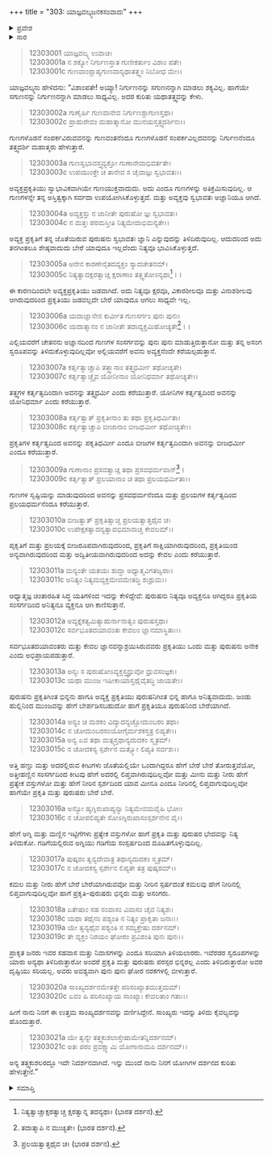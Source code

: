 +++
title = "303: ಯಾಜ್ಞವಲ್ಕ್ಯಜನಕಸಂವಾದಃ"
+++

<details><summary>ಪ್ರವೇಶ</summary>


।।   ಓಂ ಓಂ ನಮೋ ನಾರಾಯಣಾಯ।।   ಶ್ರೀ ವೇದವ್ಯಾಸಾಯ ನಮಃ ।।

ಶ್ರೀ ಕೃಷ್ಣದ್ವೈಪಾಯನ ವೇದವ್ಯಾಸ ವಿರಚಿತ  

**ಶ್ರೀ ಮಹಾಭಾರತ**

**ಶಾಂತಿ ಪರ್ವ**

**ಮೋಕ್ಷಧರ್ಮ ಪರ್ವ**

**ಅಧ್ಯಾಯ 303**


</details>

<details><summary>ಸಾರ</summary>

ಪ್ರಕೃತಿ-ಪುರುಷರ ವಿವೇಕ ಮತ್ತು ಅದರ ಫಲ (1-21).


</details>

> 12303001 ಯಾಜ್ಞವಲ್ಕ್ಯ ಉವಾಚ।   
12303001a ನ ಶಕ್ಯೋ ನಿರ್ಗುಣಸ್ತಾತ ಗುಣೀಕರ್ತುಂ ವಿಶಾಂ ಪತೇ।  
12303001c ಗುಣವಾಂಶ್ಚಾಪ್ಯಗುಣವಾನ್ಯಥಾತತ್ತ್ವಂ ನಿಬೋಧ ಮೇ।।

ಯಾಜ್ಞವಲ್ಕ್ಯನು ಹೇಳಿದನು: “ವಿಶಾಂಪತೇ! ಅಯ್ಯಾ! ನಿರ್ಗುಣನನ್ನು ಸಗುಣನನ್ನಾಗಿ ಮಾಡಲು ಶಕ್ಯವಿಲ್ಲ. ಹಾಗೆಯೇ ಸಗುಣನನ್ನು ನಿರ್ಗುಣನನ್ನಾಗಿ ಮಾಡಲು ಸಾಧ್ಯವಿಲ್ಲ. ಅದರ ಕುರಿತು ಯಥಾತತ್ತ್ವವನ್ನು ಕೇಳು.

> 12303002a ಗುಣೈರ್ಹಿ ಗುಣವಾನೇವ ನಿರ್ಗುಣಶ್ಚಾಗುಣಸ್ತಥಾ।  
12303002c ಪ್ರಾಹುರೇವಂ ಮಹಾತ್ಮಾನೋ ಮುನಯಸ್ತತ್ತ್ವದರ್ಶಿನಃ।।

ಗುಣಗಳೊಡನೆ ಸಂಪರ್ಕವಿರುವವನನ್ನು ಗುಣವಂತನೆಂದೂ ಗುಣಗಳೊಡನೆ ಸಂಪರ್ಕವಿಲ್ಲದವನನ್ನು ನಿರ್ಗುಣನೆಂದೂ ತತ್ತ್ವದರ್ಶಿ ಮಹಾತ್ಮರು ಹೇಳುತ್ತಾರೆ.

> 12303003a ಗುಣಸ್ವಭಾವಸ್ತ್ವವ್ಯಕ್ತೋ ಗುಣಾನೇವಾಭಿವರ್ತತೇ।  
12303003c ಉಪಯುಂಕ್ತೇ ಚ ತಾನೇವ ಸ ಚೈವಾಜ್ಞಃ ಸ್ವಭಾವತಃ।।

ಅವ್ಯಕ್ತಪ್ರಕೃತಿಯು ಸ್ವಾಭಾವಿಕವಾಗಿಯೇ ಗುಣಯುಕ್ತವಾದುದು. ಅದು ಎಂದೂ ಗುಣಗಳನ್ನು ಅತಿಕ್ರಮಿಸುವುದಿಲ್ಲ. ಆ ಗುಣಗಳನ್ನೇ ತನ್ನ ಅಸ್ತಿತ್ವಕ್ಕಾಗಿ ಸರ್ವದಾ ಉಪಯೋಗಿಸಿಕೊಳ್ಳುತ್ತದೆ. ಮತ್ತು ಅವ್ಯಕ್ತವು ಸ್ವಭಾವತಃ ಅಜ್ಞಾನಿಯೂ ಆಗಿದೆ.

> 12303004a ಅವ್ಯಕ್ತಸ್ತು ನ ಜಾನೀತೇ ಪುರುಷೋ ಜ್ಞಃ ಸ್ವಭಾವತಃ।  
12303004c ನ ಮತ್ತಃ ಪರಮಸ್ತೀತಿ ನಿತ್ಯಮೇವಾಭಿಮನ್ಯತೇ।।

ಅವ್ಯಕ್ತ ಪ್ರಕೃತಿಗೆ ತನ್ನ ಜೊತೆಯಿರುವ ಪುರುಷನು ಸ್ವಭಾವತಃ ಜ್ಞಾನಿ ಎನ್ನುವುದನ್ನು ತಿಳಿದಿರುವುದಿಲ್ಲ. ಆದುದರಿಂದ ಅದು ತನಗಿಂತಲೂ ಶೇಷ್ಠವಾದುದು ಬೇರೆ ಯಾವುದೂ ಇಲ್ಲವೆಂದು ನಿತ್ಯವೂ ಭಾವಿಸಿಕೊಳ್ಳುತ್ತದೆ.

> 12303005a ಅನೇನ ಕಾರಣೇನೈತದವ್ಯಕ್ತಂ ಸ್ಯಾದಚೇತನಮ್।  
12303005c ನಿತ್ಯತ್ವಾದಕ್ಷರತ್ವಾಚ್ಚ ಕ್ಷರಾಣಾಂ ತತ್ತ್ವತೋಽನ್ಯಥಾ[^1]।।

ಈ ಕಾರಣದಿಂದಲೇ ಅವ್ಯಕ್ತಪ್ರಕೃತಿಯು ಜಡವಾಗಿದೆ. ಅದು ನಿತ್ಯವೂ ಕ್ಷರವೂ, ವಿಕಾರಶೀಲವೂ ಮತ್ತು ವಿನಾಶಶೀಲವು ಆಗಿರುವುದರಿಂದ ಪ್ರಕೃತಿಯು ಜಡವಲ್ಲದೇ ಬೇರೆ ಯಾವುದೂ ಆಗಲು ಸಾಧ್ಯವೇ ಇಲ್ಲ.

> 12303006a ಯದಾಜ್ಞಾನೇನ ಕುರ್ವೀತ ಗುಣಸರ್ಗಂ ಪುನಃ ಪುನಃ।  
12303006c ಯದಾತ್ಮಾನಂ ನ ಜಾನೀತೇ ತದಾವ್ಯಕ್ತಮಿಹೋಚ್ಯತೇ[^2]।।

ಎಲ್ಲಿಯವರೆಗೆ ಚೇತನನು ಅಜ್ಞಾನದಿಂದ ಗುಣಗಳ ಸಂಸರ್ಗವನ್ನು ಪುನಃ ಪುನಃ ಮಾಡುತ್ತಿರುತ್ತಾನೋ ಮತ್ತು ತನ್ನ ಅಸಂಗ ಸ್ವರೂಪವನ್ನು ತಿಳಿದುಕೊಳ್ಳುವುದಿಲ್ಲವೋ ಅಲ್ಲಿಯವರೆಗೆ ಅವನು ಅವ್ಯಕ್ತನೆಂದೇ ಕರೆಯಲ್ಪಡುತ್ತಾನೆ.

> 12303007a ಕರ್ತೃತ್ವಾಚ್ಚಾಪಿ ತತ್ತ್ವಾನಾಂ ತತ್ತ್ವಧರ್ಮೀ ತಥೋಚ್ಯತೇ।  
12303007c ಕರ್ತೃತ್ವಾಚ್ಚೈವ ಯೋನೀನಾಂ ಯೋನಿಧರ್ಮಾ ತಥೋಚ್ಯತೇ।।

ತತ್ತ್ವಗಳ ಕರ್ತೃತ್ವದಿಂದಾಗಿ ಅವನನ್ನು ತತ್ತ್ವಧರ್ಮಿ ಎಂದು ಕರೆಯುತ್ತಾರೆ. ಯೋನಿಗಳ ಕರ್ತೃತ್ವದಿಂದ ಅವನನ್ನು ಯೋನಿಧರ್ಮಾ ಎಂದು ಕರೆಯುತ್ತಾರೆ.

> 12303008a ಕರ್ತೃತ್ವಾತ್ ಪ್ರಕೃತೀನಾಂ ತು ತಥಾ ಪ್ರಕೃತಿಧರ್ಮಿತಾ।  
12303008c ಕರ್ತೃತ್ವಾಚ್ಚಾಪಿ ಬೀಜಾನಾಂ ಬೀಜಧರ್ಮೀ ತಥೋಚ್ಯತೇ।।

ಪ್ರಕೃತಿಗಳ ಕರ್ತೃತ್ವದಿಂದ ಅವನನ್ನು ಪಕೃತಿಧರ್ಮೀ ಎಂದೂ ಬೀಜಗಳ ಕರ್ತೃತ್ವದಿಂದಾಗಿ ಅವನನ್ನು ಬೀಜಧರ್ಮೀ ಎಂದೂ ಕರೆಯುತ್ತಾರೆ.

> 12303009a ಗುಣಾನಾಂ ಪ್ರಸವತ್ವಾಚ್ಚ ತಥಾ ಪ್ರಸವಧರ್ಮವಾನ್[^3]।  
12303009c ಕರ್ತೃತ್ವಾತ್ ಪ್ರಲಯಾನಾಂ ಚ ತಥಾ ಪ್ರಲಯಧರ್ಮಿತಾ।।

ಗುಣಗಳ ಸೃಷ್ಟಿಯನ್ನು ಮಾಡುವುದರಿಂದ ಅವನನ್ನು ಪ್ರಸವಧರ್ಮನೆಂದೂ ಮತ್ತು ಪ್ರಲಯಗಳ ಕರ್ತೃತ್ವದಿಂದ ಪ್ರಲಯಧರ್ಮನೆಂದೂ ಕರೆಯುತ್ತಾರೆ.

> 12303010a ಬೀಜತ್ವಾತ್ ಪ್ರಕೃತಿತ್ವಾಚ್ಚ ಪ್ರಲಯತ್ವಾತ್ತಥೈವ ಚ।  
12303010c ಉಪೇಕ್ಷಕತ್ವಾದನ್ಯತ್ವಾದಭಿಮಾನಾಚ್ಚ ಕೇವಲಮ್।।

ಪೃಕೃತಿಗೆ ಮತ್ತು ಪ್ರಲಯಕ್ಕೆ ಬೀಜರೂಪವಾಗಿರುವುದರಿಂದ, ಪ್ರಕೃತಿಗೆ ಸಾಕ್ಷಿಯಾಗಿರುವುದರಿಂದ, ಪ್ರಕೃತಿಯಿಂದ ಅನ್ಯವಾಗಿರುವುದರಿಂದ ಮತ್ತು ಅದ್ವಿತೀಯವಾಗಿರುವುದರಿಂದ ಅದನ್ನು ಕೇವಲ ಎಂದು ಕರೆಯುತ್ತಾರೆ.

> 12303011a ಮನ್ಯಂತೇ ಯತಯಃ ಶುದ್ಧಾ ಅಧ್ಯಾತ್ಮವಿಗತಜ್ವರಾಃ।  
12303011c ಅನಿತ್ಯಂ ನಿತ್ಯಮವ್ಯಕ್ತಮೇವಮೇತದ್ಧಿ ಶುಶ್ರುಮ।।

ಆಧ್ಯಾತ್ಮಜ್ಞ ಚಿಂತಾರಹಿತ ಸಿದ್ಧ ಯತಿಗಳಿಂದ ಇದನ್ನು ಕೇಳಿದ್ದೇವೆ: ಪುರುಷನು ನಿತ್ಯವೂ ಅವ್ಯಕ್ತನೂ ಆಗಿದ್ದರೂ ಪ್ರಕೃತಿಯ ಸಂಸರ್ಗದಿಂದ ಅನಿತ್ಯನೂ ವ್ಯಕ್ತನೂ ಆಗಿ ಕಾಣಿಸುತ್ತಾನೆ.

> 12303012a ಅವ್ಯಕ್ತೈಕತ್ವಮಿತ್ಯಾಹುರ್ನಾನಾತ್ವಂ ಪುರುಷಸ್ತಥಾ।  
12303012c ಸರ್ವಭೂತದಯಾವಂತಃ ಕೇವಲಂ ಜ್ಞಾನಮಾಸ್ಥಿತಾಃ।।

ಸರ್ವಭೂತದಯಾವಂತರು ಮತ್ತು ಕೇವಲ ಜ್ಞಾನವನ್ನಾಶ್ರಯಿಸಿರುವವರು ಪ್ರಕೃತಿಯು ಒಂದು ಮತ್ತು ಪುರುಷನು ಅನೇಕ ಎಂದು ಅಭಿಪ್ರಾಯಪಡುತ್ತಾರೆ.

> 12303013a ಅನ್ಯಃ ಸ ಪುರುಷೋಽವ್ಯಕ್ತಸ್ತ್ವಧ್ರುವೋ ಧ್ರುವಸಂಜ್ಞಕಃ।  
12303013c ಯಥಾ ಮುಂಜ ಇಷೀಕಾಯಾಸ್ತಥೈವೈತದ್ಧಿ ಜಾಯತೇ।।

ಪುರುಷನು ಪ್ರಕೃತಿಗಿಂತ ಭಿನ್ನನು ಹಾಗೂ ಅವ್ಯಕ್ತ ಪ್ರಕೃತಿಯು ಪುರುಷನಿಗಿಂತ ಭಿನ್ನ ಹಾಗೂ ಅನಿತ್ಯವಾದುದು. ಜಂಡು ಹುಲ್ಲಿನಿಂದ ಮುಂಜವನ್ನು ಹೇಗೆ ಬೇರ್ಪಡಿಸಬಹುದೋ ಹಾಗೆ ಪ್ರಕೃತಿಯೂ ಪುರುಷನಿಂದ ಬೇರೆಯಾಗಿದೆ.

> 12303014a ಅನ್ಯಂ ಚ ಮಶಕಂ ವಿದ್ಯಾದನ್ಯಚ್ಚೋದುಂಬರಂ ತಥಾ।  
12303014c ನ ಚೋದುಂಬರಸಂಯೋಗೈರ್ಮಶಕಸ್ತತ್ರ ಲಿಪ್ಯತೇ।।  
12303015a ಅನ್ಯ ಏವ ತಥಾ ಮತ್ಸ್ಯಸ್ತಥಾನ್ಯದುದಕಂ ಸ್ಮೃತಮ್।  
12303015c ನ ಚೋದಕಸ್ಯ ಸ್ಪರ್ಶೇನ ಮತ್ಸ್ಯೋ ಲಿಪ್ಯತಿ ಸರ್ವಶಃ।।

ಅತ್ತಿ ಹಣ್ಣು ಮತ್ತು ಅದರಲ್ಲಿರುವ ಕೀಟಗಳು ಜೊತೆಯಲ್ಲಿಯೇ ಒಂದಾಗಿದ್ದರೂ ಹೇಗೆ ಬೇರೆ ಬೇರೆ ತೋರುತ್ತವೆಯೋ, ಅತ್ತೀಹಣ್ಣಿನ ಸಂಸರ್ಗದಿಂದ ಕೀಟವು ಹೇಗೆ ಅದರಲ್ಲಿ ಲಿಪ್ತವಾಗಿರುವುದಿಲ್ಲವೋ ಮತ್ತು ಮೀನು ಮತ್ತು ನೀರು ಹೇಗೆ ಪ್ರತ್ಯೇಕ ವಸ್ತುಗಳೋ ಮತ್ತು ಹೇಗೆ ನೀರಿನ ಸ್ಪರ್ಶದಿಂದ ಯಾವ ಮೀನೂ ಎಂದೂ ನೀರಿನಲ್ಲಿ ಲಿಪ್ತವಾಗುವುದಿಲ್ಲವೋ ಹಾಗೆಯೇ ಪ್ರಕೃತಿ ಮತ್ತು ಪುರುಷರು ಬೇರೆ ಬೇರೆ.

> 12303016a ಅನ್ಯೋ ಹ್ಯಗ್ನಿರುಖಾಪ್ಯನ್ಯಾ ನಿತ್ಯಮೇವಮವೈಹಿ ಭೋಃ।  
12303016c ನ ಚೋಪಲಿಪ್ಯತೇ ಸೋಽಗ್ನಿರುಖಾಸಂಸ್ಪರ್ಶನೇನ ವೈ।।

ಹೇಗೆ ಅಗ್ನಿ ಮತ್ತು ಮಣ್ಣಿನ ಇಟ್ಟಿಗೆಗಳು ಪ್ರತ್ಯೇಕ ವಸ್ತುಗಳೋ ಹಾಗೆ ಪ್ರಕೃತಿ ಮತ್ತು ಪುರುಷರ ಭೇದವನ್ನು ನಿತ್ಯ ತಿಳಿದುಕೋ. ಗಡಿಗೆಯಲ್ಲಿರುವ ಅಗ್ನಿಯು ಗಡಿಗೆಯ ಸಂಸ್ಪರ್ಷದಿಂದ ದೂಷಿತಗೊಳ್ಳುವುದಿಲ್ಲ.

> 12303017a ಪುಷ್ಕರಂ ತ್ವನ್ಯದೇವಾತ್ರ ತಥಾನ್ಯದುದಕಂ ಸ್ಮೃತಮ್।  
12303017c ನ ಚೋದಕಸ್ಯ ಸ್ಪರ್ಶೇನ ಲಿಪ್ಯತೇ ತತ್ರ ಪುಷ್ಕರಮ್।।

ಕಮಲ ಮತ್ತು ನೀರು ಹೇಗೆ ಬೇರೆ ಬೇರೆಯಾಗಿರುವವೋ ಮತ್ತು ನೀರಿನ ಸ್ಪರ್ಷದಂತೆ ಕಮಲವು ಹೇಗೆ ನೀರಿನಲ್ಲಿ ಲಿಪ್ತವಾಗುವುದಿಲ್ಲವೋ ಹಾಗೆ ಪ್ರಕೃತಿ-ಪುರುಷರು ಭಿನ್ನರು ಮತ್ತು ಅಸಂಗರು.

> 12303018a ಏತೇಷಾಂ ಸಹ ಸಂವಾಸಂ ವಿವಾಸಂ ಚೈವ ನಿತ್ಯಶಃ।  
12303018c ಯಥಾ ತಥೈನಂ ಪಶ್ಯಂತಿ ನ ನಿತ್ಯಂ ಪ್ರಾಕೃತಾ ಜನಾಃ।।  
12303019a ಯೇ ತ್ವನ್ಯಥೈವ ಪಶ್ಯಂತಿ ನ ಸಮ್ಯಕ್ತೇಷು ದರ್ಶನಮ್।  
12303019c ತೇ ವ್ಯಕ್ತಂ ನಿರಯಂ ಘೋರಂ ಪ್ರವಿಶಂತಿ ಪುನಃ ಪುನಃ।।

ಪ್ರಾಕೃತ ಜನರು ಇವರ ಸಹವಾಸ ಮತ್ತು ನಿವಾಸಗಳನ್ನು ಎಂದೂ ಸರಿಯಾಗಿ ತಿಳಿಯಲಾರರು. ಇವೆರಡರ ಸ್ವರೂಪಗಳನ್ನು ಯಾರು ಅನ್ಯಥಾ ತಿಳಿದಿರುತ್ತಾರೋ ಅಂದರೆ ಪ್ರಕೃತಿ ಮತ್ತು ಪುರುಷರು ಪರಸ್ಪರ ಭಿನ್ನರಲ್ಲ ಎಂದು ತಿಳಿದಿರುತ್ತಾರೋ ಅವರ ದೃಷ್ಟಿಯು ಸರಿಯಲ್ಲ. ಅವರು ಅವಶ್ಯವಾಗಿ ಪುನಃ ಪುನಃ ಘೋರ ನರಕಗಳಲ್ಲಿ ಬೀಳುತ್ತಾರೆ.

> 12303020a ಸಾಂಖ್ಯದರ್ಶನಮೇತತ್ತೇ ಪರಿಸಂಖ್ಯಾತಮುತ್ತಮಮ್।  
12303020c ಏವಂ ಹಿ ಪರಿಸಂಖ್ಯಾಯ ಸಾಂಖ್ಯಾಃ ಕೇವಲತಾಂ ಗತಾಃ।।

ಹೀಗೆ ನಾನು ನಿನಗೆ ಈ ಉತ್ತಮ ಸಾಂಖ್ಯದರ್ಶನವನ್ನು ವರ್ಣಿಸಿದ್ದೇನೆ. ಸಾಂಖ್ಯರು ಇದನ್ನು ತಿಳಿದು ಕೈವಲ್ಯವನ್ನು ಹೊಂದುತ್ತಾರೆ.

> 12303021a ಯೇ ತ್ವನ್ಯೇ ತತ್ತ್ವಕುಶಲಾಸ್ತೇಷಾಮೇತನ್ನಿದರ್ಶನಮ್।  
12303021c ಅತಃ ಪರಂ ಪ್ರವಕ್ಷ್ಯಾಮಿ ಯೋಗಾನಾಮಪಿ ದರ್ಶನಮ್।।

ಅನ್ಯ ತತ್ತ್ವಕುಶಲರದ್ದೂ ಇದೇ ನಿದರ್ಶನವಾಗಿದೆ. ಇನ್ನು ಮುಂದೆ ನಾನು ನಿನಗೆ ಯೋಗಿಗಳ ದರ್ಶನದ ಕುರಿತು ಹೇಳುತ್ತೇನೆ.”


<details><summary>ಸಮಾಪ್ತಿ</summary>

ಇತಿ ಶ್ರೀಮಹಾಭಾರತೇ ಶಾಂತಿ ಪರ್ವಣಿ ಮೋಕ್ಷಧರ್ಮ ಪರ್ವಣಿ ಯಾಜ್ಞವಲ್ಕ್ಯಜನಕಸಂವಾದೇ ತ್ರ್ಯಾಧಿಕತ್ರಿಶತತಮೋಽಧ್ಯಾಯಃ।।  
ಇದು ಶ್ರೀಮಹಾಭಾರತದಲ್ಲಿ ಶಾಂತಿ ಪರ್ವದಲ್ಲಿ ಮೋಕ್ಷಧರ್ಮ ಪರ್ವದಲ್ಲಿ ಯಾಜ್ಞವಲ್ಕ್ಯಜನಕಸಂವಾದ ಎನ್ನುವ ಮುನ್ನೂರಾಮೂರನೇ ಅಧ್ಯಾಯವು.


</details>

[^1]: ನಿತ್ಯತ್ವಾಚ್ಚಾಕ್ಷರತ್ವಾಚ್ಚ ಕ್ಷರತ್ವಾನ್ನ ತದನ್ಯಥಾ।   (ಭಾರತ ದರ್ಶನ).

[^2]: ತದಾತ್ಮಾಪಿ ನ ಮುಚ್ಯತೇ।   (ಭಾರತ ದರ್ಶನ).

[^3]: ಪ್ರಲಯತ್ವಾತ್ತಥೈವ ಚ।   (ಭಾರತ ದರ್ಶನ).
